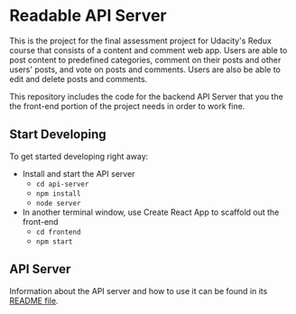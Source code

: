 # Readable API Server

This is the project for the final assessment project for Udacity's Redux course that consists of a content and comment web app. Users are able to post content to predefined categories, comment on their posts and other users' posts, and vote on posts and comments. Users are also be able to edit and delete posts and comments.

This repository includes the code for the backend API Server that you the the front-end portion of the project needs in order to work fine.

## Start Developing

To get started developing right away:

* Install and start the API server
    - `cd api-server`
    - `npm install`
    - `node server`
* In another terminal window, use Create React App to scaffold out the front-end
    - `cd frontend`
    - `npm start`

## API Server

Information about the API server and how to use it can be found in its [README file](api-server/README.md).
